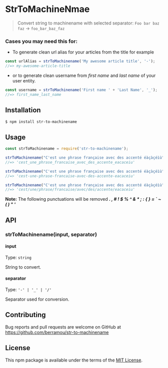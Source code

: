 # StrToMachineNmae

> Convert string to machinename with selected separator: `Foo bar baz faz` → `foo_bar_baz_faz`

### Cases you may need this for:
* To generate clean url alias for your articles from the title for example
```js
const urlAlias = strToMachinename('My awesome article title', '-');
//=> my-awesome-article-title
```
* or to generate clean username from *first name* and *last name* of your user entity. 
```js
const username = strToMachinename('First name ' + 'Last Name', '_');
//=> first_name_last_name
```


## Installation

```bash
$ npm install str-to-machinename
```


## Usage

```js
const strToMachinename = require('str-to-machinename');

strToMachinename("C'est une phrase française avec des accenté éàçàçéìù", '_');
//=> 'cest_une_phrase_francaise_avec_des_accente_eacaceiu'

strToMachinename("C'est une phrase française avec des accenté éàçàçéìù", '-');
//=> 'cest-une-phrase-francaise-avec-des-accente-eacaceiu'

strToMachinename("C'est une phrase française avec des accenté éàçàçéìù", '/');
//=> 'cest/une/phrase/francaise/avec/des/accente/eacaceiu'
```

**Note:** The following punctuations will be removed ***. , # ! $ % ^ & * ; : { } = ` ~ ( ) " '***


## API

### strToMachinename(input, separator)

#### input

Type: `string`

String to convert.

#### separator

Type: `'-' | '_' | '/'`

Separator used for conversion.


## Contributing

Bug reports and pull requests are welcome on GitHub at https://github.com/berramou/str-to-machinename


## License

This npm package is available under the terms of the [MIT License](http://opensource.org/licenses/MIT).

